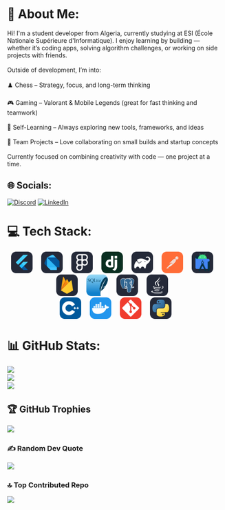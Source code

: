 # 💫 About Me:
Hi! I'm a student developer from Algeria, currently studying at ESI (École Nationale Supérieure d'Informatique). I enjoy learning by building — whether it’s coding apps, solving algorithm challenges, or working on side projects with friends.<br><br>Outside of development, I’m into:<br><br>♟️ Chess – Strategy, focus, and long-term thinking<br><br>🎮 Gaming – Valorant & Mobile Legends (great for fast thinking and teamwork)<br><br>🧠 Self-Learning – Always exploring new tools, frameworks, and ideas<br><br>🤝 Team Projects – Love collaborating on small builds and startup concepts<br><br>Currently focused on combining creativity with code — one project at a time.


## 🌐 Socials:
[![Discord](https://img.shields.io/badge/Discord-%237289DA.svg?logo=discord&logoColor=white)](https://discord.gg/@mohamed_islam_amour) [![LinkedIn](https://img.shields.io/badge/LinkedIn-%230077B5.svg?logo=linkedin&logoColor=white)](https://linkedin.com/in/amour-mohamed-islam) 

# 💻 Tech Stack:
<div align="center"> 
  <img src="https://raw.githubusercontent.com/tandpfun/skill-icons/main/icons/Flutter-Dark.svg" height="50" alt="flutter logo" />
  <img width="12" />
  <img src="https://github.com/tandpfun/skill-icons/raw/main/icons/Dart-Dark.svg" height="50" alt="dart logo" />
  <img width="12" />
  <img src="https://github.com/tandpfun/skill-icons/raw/main/icons/Figma-Dark.svg" height="50" alt="figma logo" />
  <img width="12" />
  <img src="https://github.com/tandpfun/skill-icons/raw/main/icons/Django.svg" height="50" alt="django logo" />
  <img width="12" />
   <img src="https://github.com/tandpfun/skill-icons/raw/main/icons/Gradle-Dark.svg" height="50" alt="django logo" />
  <img width="12" />
  <img src="https://github.com/tandpfun/skill-icons/raw/main/icons/Postman.svg" height="50" alt="mysql logo" />
   <img width="12" />
   <img src="https://github.com/tandpfun/skill-icons/raw/main/icons/AndroidStudio-Dark.svg" height="50" alt="mysql logo" />
   <img width="12" />
  <img src="https://github.com/tandpfun/skill-icons/raw/main/icons/Firebase-Dark.svg" height="50" alt="mysql logo" />
  <img width="12" />
  <img src="https://github.com/tandpfun/skill-icons/raw/main/icons/SQLite.svg" height="50" alt="sqlite logo" />
  <img width="12" />
  <img src="https://github.com/tandpfun/skill-icons/raw/main/icons/PostgreSQL-Dark.svg" height="50" alt="postman logo" />
  <img width="12" />
  <img src="https://github.com/tandpfun/skill-icons/raw/main/icons/Java-Dark.svg" height="50" alt="java logo" />
  <img width="12" />
    <br/>
  <img src="https://github.com/tandpfun/skill-icons/raw/main/icons/CPP.svg" height="50" alt="cplusplus logo" />
  <img width="12" />
  <img src="https://github.com/tandpfun/skill-icons/raw/main/icons/Docker.svg" height="50" alt="cplusplus logo" />
  <img width="12" />
  <img src="https://github.com/tandpfun/skill-icons/raw/main/icons/Git.svg" height="50" alt="cplusplus logo" />
  <img width="12" />
  <img src="https://github.com/tandpfun/skill-icons/raw/main/icons/Python-Dark.svg" height="50" alt="cplusplus logo" />
</div>

# 📊 GitHub Stats:
![](https://github-readme-stats.vercel.app/api?username=KerritoIslam&theme=dark&hide_border=false&include_all_commits=false&count_private=true)<br/>
![](https://nirzak-streak-stats.vercel.app/?user=KerritoIslam&theme=dark&hide_border=false)<br/>
![](https://github-readme-stats.vercel.app/api/top-langs/?username=KerritoIslam&theme=dark&hide_border=false&include_all_commits=false&count_private=true&layout=compact)

## 🏆 GitHub Trophies
![](https://github-profile-trophy.vercel.app/?username=KerritoIslam&theme=radical&no-frame=false&no-bg=true&margin-w=4)

### ✍️ Random Dev Quote
![](https://quotes-github-readme.vercel.app/api?type=horizontal&theme=radical)

### 🔝 Top Contributed Repo
![](https://github-contributor-stats.vercel.app/api?username=KerritoIslam&limit=5&theme=dark&combine_all_yearly_contributions=true)

<!-- Proudly created with GPRM ( https://gprm.itsvg.in ) -->
